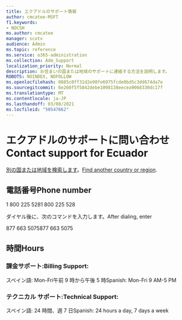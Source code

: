 ```yaml
---
title: エクアドルのサポート情報
author: cmcatee-MSFT
f1.keywords:
- NOCSH
ms.author: cmcatee
manager: scotv
audience: Admin
ms.topic: reference
ms.service: o365-administration
ms.collection: Adm_Support
localization_priority: Normal
description: お住まいの国または地域のサポートに連絡する方法を説明します。
ROBOTS: NOINDEX, NOFOLLOW
ms.openlocfilehash: 0885c0ff31d2e98fe6975fcde0bd5c3dd674da7e
ms.sourcegitcommit: 6e260f5f5842debe1098138eecea9068330dc17f
ms.translationtype: MT
ms.contentlocale: ja-JP
ms.lasthandoff: 03/08/2021
ms.locfileid: "50547662"
---
```

# <a name="contact-support-for-ecuador"></a><span data-ttu-id="d0e11-103">エクアドルのサポートに問い合わせ</span><span class="sxs-lookup"><span data-stu-id="d0e11-103">Contact support for Ecuador</span></span>

<span data-ttu-id="d0e11-104">[別の国または地域を検索します](../contact-support-for-business-products.md)。</span><span class="sxs-lookup"><span data-stu-id="d0e11-104">[Find another country or region](../contact-support-for-business-products.md).</span></span>

## <a name="phone-number"></a><span data-ttu-id="d0e11-105">電話番号</span><span class="sxs-lookup"><span data-stu-id="d0e11-105">Phone number</span></span>
<span data-ttu-id="d0e11-106">1 800 225 528</span><span class="sxs-lookup"><span data-stu-id="d0e11-106">1 800 225 528</span></span>

<span data-ttu-id="d0e11-107">ダイヤル後に、次のコマンドを入力します。</span><span class="sxs-lookup"><span data-stu-id="d0e11-107">After dialing, enter</span></span>

<span data-ttu-id="d0e11-108">877 663 5075</span><span class="sxs-lookup"><span data-stu-id="d0e11-108">877 663 5075</span></span>

## <a name="hours"></a><span data-ttu-id="d0e11-109">時間</span><span class="sxs-lookup"><span data-stu-id="d0e11-109">Hours</span></span>
### <a name="billing-support"></a><span data-ttu-id="d0e11-110">課金サポート:</span><span class="sxs-lookup"><span data-stu-id="d0e11-110">Billing Support:</span></span>

<span data-ttu-id="d0e11-111">スペイン語: Mon-Fri午前 9 時から午後 5 時</span><span class="sxs-lookup"><span data-stu-id="d0e11-111">Spanish: Mon-Fri 9 AM-5 PM</span></span>

### <a name="technical-support"></a><span data-ttu-id="d0e11-112">テクニカル サポート:</span><span class="sxs-lookup"><span data-stu-id="d0e11-112">Technical Support:</span></span>

<span data-ttu-id="d0e11-113">スペイン語: 24 時間、週 7 日</span><span class="sxs-lookup"><span data-stu-id="d0e11-113">Spanish: 24 hours a day, 7 days a week</span></span>
